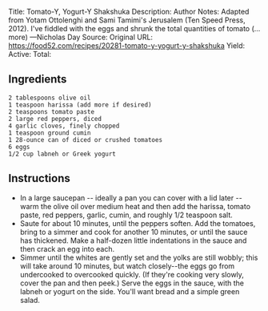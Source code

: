Title: Tomato-Y, Yogurt-Y Shakshuka
Description: Author Notes: Adapted from Yotam Ottolenghi and Sami Tamimi's Jerusalem (Ten Speed Press, 2012). I've fiddled with the eggs and shrunk the total quantities of tomato (…more) —Nicholas Day
Source: 
Original URL: https://food52.com/recipes/20281-tomato-y-yogurt-y-shakshuka
Yield: 
Active: 
Total: 
## Ingredients
	2 tablespoons olive oil
	1 teaspoon harissa (add more if desired)
	2 teaspoons tomato paste
	2 large red peppers, diced
	4 garlic cloves, finely chopped
	1 teaspoon ground cumin
	1 28-ounce can of diced or crushed tomatoes
	6 eggs
	1/2 cup labneh or Greek yogurt

## Instructions
- In a large saucepan -- ideally a pan you can cover with a lid later -- warm the olive oil over medium heat and then add the harissa, tomato paste, red peppers, garlic, cumin, and roughly 1/2 teaspoon salt.
- Saute for about 10 minutes, until the peppers soften. Add the tomatoes, bring to a simmer and cook for another 10 minutes, or until the sauce has thickened. Make a half-dozen little indentations in the sauce and then crack an egg into each.
- Simmer until the whites are gently set and the yolks are still wobbly; this will take around 10 minutes, but watch closely--the eggs go from undercooked to overcooked quickly.
	(If they're cooking very slowly, cover the pan and then peek.) Serve the eggs in the sauce, with the labneh or yogurt on the side. You'll want bread and a simple green salad.

